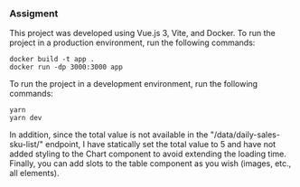 ### Assigment

This project was developed using Vue.js 3, Vite, and Docker.
To run the project in a production environment, run the following commands:

```shell
docker build -t app .
docker run -dp 3000:3000 app
```

To run the project in a development environment, run the following commands:

```shell
yarn
yarn dev
```

In addition, since the total value is not available in the "/data/daily-sales-sku-list/" endpoint, I have statically set
the total value to 5 and have not added styling to the Chart component to avoid extending the loading time. Finally, you
can add slots to the table component as you wish (images, etc., all elements).